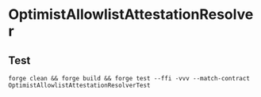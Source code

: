 # OptimistAllowlistAttestationResolver

## Test

`forge clean && forge build && forge test --ffi -vvv --match-contract OptimistAllowlistAttestationResolverTest`
